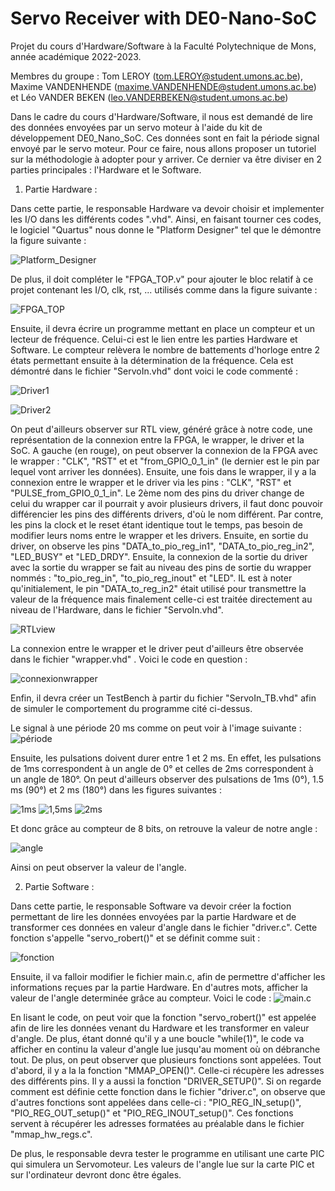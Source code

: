 # Servo Receiver with DE0-Nano-SoC
Projet du cours d'Hardware/Software à la Faculté Polytechnique de Mons, année académique 2022-2023. 

Membres du groupe : Tom LEROY (tom.LEROY@student.umons.ac.be), Maxime VANDENHENDE (maxime.VANDENHENDE@student.umons.ac.be) et Léo VANDER BEKEN (leo.VANDERBEKEN@student.umons.ac.be)

Dans le cadre du cours d'Hardware/Software, il nous est demandé de lire des données envoyées par un servo moteur à l'aide du kit de développement DE0_Nano_SoC. Ces données sont en fait la période signal envoyé par le servo moteur. Pour ce faire, nous allons proposer un tutoriel sur la méthodologie à adopter pour y arriver. 
Ce dernier va être diviser en 2 parties principales : l'Hardware et le Software. 

1) Partie Hardware :

Dans cette partie, le responsable Hardware va devoir choisir et implementer les I/O dans les différents codes ".vhd". Ainsi, en faisant tourner ces codes, le logiciel "Quartus" nous donne le "Platform Designer" tel que le démontre la figure suivante :

![Platform_Designer](Platform_Designer_System_Content.PNG)



De plus, il doit compléter le "FPGA_TOP.v" pour ajouter le bloc relatif à ce projet contenant les I/O, clk, rst, ... utilisés comme dans la figure suivante :

![FPGA_TOP](modif_FPGA_TOP.png)

Ensuite, il devra écrire un programme mettant en place un compteur et un lecteur de fréquence. Celui-ci est le lien entre les parties Hardware et Software. Le compteur relèvera le nombre de battements d'horloge entre 2 états permettant ensuite à la détermination de la fréquence. Cela est démontré dans le fichier "ServoIn.vhd" dont voici le code commenté :  

![Driver1](driver.png)

![Driver2](driver2.png)


On peut d'ailleurs observer sur RTL view, généré grâce à notre code, une représentation de la connexion entre la FPGA, le wrapper, le driver et la SoC. 
A gauche (en rouge), on peut observer la connexion de la FPGA avec le wrapper : "CLK", "RST" et et "from_GPIO_0_1_in" (le dernier est le pin par lequel vont arriver les données). Ensuite, une fois dans le wrapper, il y a la connexion entre le wrapper et le driver via les pins : "CLK", "RST" et "PULSE_from_GPIO_0_1_in". 
Le 2ème nom des pins du driver change de celui du wrapper car il pourrait y avoir plusieurs drivers, il faut donc pouvoir différencier les pins des différents drivers, d'où le nom différent. Par contre, les pins la clock et le reset étant identique tout le temps, pas besoin de modifier leurs noms entre le wrapper et les drivers. 
Ensuite, en sortie du driver, on observe les pins "DATA_to_pio_reg_in1", "DATA_to_pio_reg_in2", "LED_BUSY" et "LED_DRDY". Ensuite, la connexion de la sortie du driver avec la sortie du wrapper se fait au niveau des pins de sortie du wrapper nommés : "to_pio_reg_in", "to_pio_reg_inout" et "LED". IL est à noter qu'initialement, le pin "DATA_to_reg_in2" était utilisé pour transmettre la valeur de la fréquence mais finalement celle-ci est traitée directement au niveau de l'Hardware, dans le fichier "ServoIn.vhd". 

![RTLview](RTL_VIEW_DRIVER.png)

La connexion entre le wrapper et le driver peut d'ailleurs être observée dans le fichier "wrapper.vhd" . Voici le code en question : 

![connexionwrapper](connexionwrapper.png)



Enfin, il devra créer un TestBench à partir du fichier "ServoIn_TB.vhd" afin de simuler le comportement du programme cité ci-dessus.

Le signal à une période 20 ms comme on peut voir à l'image suivante : 
![période](rtlview_période20ms.png)

Ensuite, les pulsations doivent durer entre 1 et 2 ms. En effet, les pulsations de 1ms correspondent à un angle de 0° et celles de 2ms correspondent à un angle de 180°. On peut d'ailleurs observer des pulsations de 1ms (0°), 1.5 ms (90°) et 2 ms (180°) dans les figures suivantes : 

![1ms](RTL_Simu_sPulsefromGPIO_1ms.PNG)
![1,5ms](RTL_Simu_sPulsefromGPIO_15ms.PNG)
![2ms](RTL_Simu_sPulsefromGPIO_2ms.PNG)

Et donc grâce au compteur de 8 bits, on retrouve la valeur de notre angle : 

![angle](RTL_Simu_Longueur_signal_Data_to_pin_reg_1_angle2.png)

Ainsi on peut observer la valeur de l'angle. 



2) Partie Software : 

Dans cette partie, le responsable Software va devoir créer la foction permettant de lire les données envoyées par la partie Hardware et de transformer ces données en valeur d'angle dans le fichier "driver.c". Cette fonction s'appelle "servo_robert()" et se définit comme suit : 

![fonction](servo_robert.png)

Ensuite, il va falloir modifier le fichier main.c, afin de permettre d'afficher les informations reçues par la partie Hardware. En d'autres mots, afficher la valeur de l'angle determinée grâce au compteur. Voici le code : 
![main.c](mainc.png)

En lisant le code, on peut voir que la fonction "servo_robert()" est appelée afin de lire les données venant du Hardware et les transformer en valeur d'angle. De plus, étant donné qu'il y a une boucle "while(1)", le code va afficher en continu la valeur d'angle lue jusqu'au moment où on débranche tout. De plus, on peut observer que plusieurs fonctions sont appelées. Tout d'abord, il y a la la fonction "MMAP_OPEN()". Celle-ci récupère les adresses des différents pins. Il y a aussi la fonction "DRIVER_SETUP()". Si on regarde comment est définie cette fonction dans le fichier "driver.c", on observe que d'autres fonctions sont appelées dans celle-ci : "PIO_REG_IN_setup()", "PIO_REG_OUT_setup()" et "PIO_REG_INOUT_setup()". Ces fonctions servent à récupérer les adresses formatées au préalable dans le fichier "mmap_hw_regs.c". 



De plus, le responsable devra tester le programme en utilisant une carte PIC qui simulera un Servomoteur. Les valeurs de l'angle lue sur la carte PIC et sur l'ordinateur devront donc être égales. 









 
